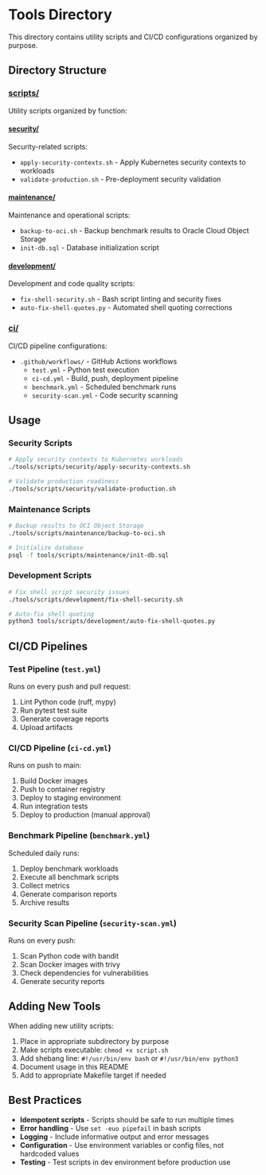 # Tools Directory

This directory contains utility scripts and CI/CD configurations organized by purpose.

## Directory Structure

### [scripts/](scripts/)
Utility scripts organized by function:

#### [security/](scripts/security/)
Security-related scripts:
- `apply-security-contexts.sh` - Apply Kubernetes security contexts to workloads
- `validate-production.sh` - Pre-deployment security validation

#### [maintenance/](scripts/maintenance/)
Maintenance and operational scripts:
- `backup-to-oci.sh` - Backup benchmark results to Oracle Cloud Object Storage
- `init-db.sql` - Database initialization script

#### [development/](scripts/development/)
Development and code quality scripts:
- `fix-shell-security.sh` - Bash script linting and security fixes
- `auto-fix-shell-quotes.py` - Automated shell quoting corrections

### [ci/](ci/)
CI/CD pipeline configurations:
- `.github/workflows/` - GitHub Actions workflows
  - `test.yml` - Python test execution
  - `ci-cd.yml` - Build, push, deployment pipeline
  - `benchmark.yml` - Scheduled benchmark runs
  - `security-scan.yml` - Code security scanning

## Usage

### Security Scripts
```bash
# Apply security contexts to Kubernetes workloads
./tools/scripts/security/apply-security-contexts.sh

# Validate production readiness
./tools/scripts/security/validate-production.sh
```

### Maintenance Scripts
```bash
# Backup results to OCI Object Storage
./tools/scripts/maintenance/backup-to-oci.sh

# Initialize database
psql -f tools/scripts/maintenance/init-db.sql
```

### Development Scripts
```bash
# Fix shell script security issues
./tools/scripts/development/fix-shell-security.sh

# Auto-fix shell quoting
python3 tools/scripts/development/auto-fix-shell-quotes.py
```

## CI/CD Pipelines

### Test Pipeline (`test.yml`)
Runs on every push and pull request:
1. Lint Python code (ruff, mypy)
2. Run pytest test suite
3. Generate coverage reports
4. Upload artifacts

### CI/CD Pipeline (`ci-cd.yml`)
Runs on push to main:
1. Build Docker images
2. Push to container registry
3. Deploy to staging environment
4. Run integration tests
5. Deploy to production (manual approval)

### Benchmark Pipeline (`benchmark.yml`)
Scheduled daily runs:
1. Deploy benchmark workloads
2. Execute all benchmark scripts
3. Collect metrics
4. Generate comparison reports
5. Archive results

### Security Scan Pipeline (`security-scan.yml`)
Runs on every push:
1. Scan Python code with bandit
2. Scan Docker images with trivy
3. Check dependencies for vulnerabilities
4. Generate security reports

## Adding New Tools

When adding new utility scripts:
1. Place in appropriate subdirectory by purpose
2. Make scripts executable: `chmod +x script.sh`
3. Add shebang line: `#!/usr/bin/env bash` or `#!/usr/bin/env python3`
4. Document usage in this README
5. Add to appropriate Makefile target if needed

## Best Practices

- **Idempotent scripts** - Scripts should be safe to run multiple times
- **Error handling** - Use `set -euo pipefail` in bash scripts
- **Logging** - Include informative output and error messages
- **Configuration** - Use environment variables or config files, not hardcoded values
- **Testing** - Test scripts in dev environment before production use
